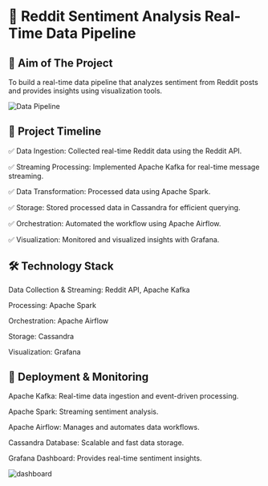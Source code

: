 # 📢 Reddit Sentiment Analysis Real-Time Data Pipeline
## 📌 Aim of The Project
To build a real-time data pipeline that analyzes sentiment from Reddit posts and provides insights using visualization tools.

![Data Pipeline](https://github.com/user-attachments/assets/73f78263-5e48-44ba-b6a0-2703fcd1bb9d)


## 📅 Project Timeline

✅ Data Ingestion: Collected real-time Reddit data using the Reddit API.

✅ Streaming Processing: Implemented Apache Kafka for real-time message streaming.

✅ Data Transformation: Processed data using Apache Spark.

✅ Storage: Stored processed data in Cassandra for efficient querying.

✅ Orchestration: Automated the workflow using Apache Airflow.

✅ Visualization: Monitored and visualized insights with Grafana.


## 🛠️ Technology Stack

Data Collection & Streaming: Reddit API, Apache Kafka

Processing: Apache Spark

Orchestration: Apache Airflow

Storage: Cassandra

Visualization: Grafana


## 🚀 Deployment & Monitoring

Apache Kafka: Real-time data ingestion and event-driven processing.

Apache Spark: Streaming sentiment analysis.

Apache Airflow: Manages and automates data workflows.

Cassandra Database: Scalable and fast data storage.

Grafana Dashboard: Provides real-time sentiment insights.

![dashboard](https://github.com/user-attachments/assets/f97796d1-76af-4a02-870d-e5eba69786bc)

